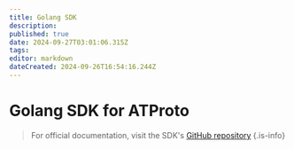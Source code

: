 ```yaml
---
title: Golang SDK
description: 
published: true
date: 2024-09-27T03:01:06.315Z
tags: 
editor: markdown
dateCreated: 2024-09-26T16:54:16.244Z
---
```


# Golang SDK for ATProto

> For official documentation, visit the SDK's [GitHub repository](https://github.com/bluesky-social/indigo/tree/main) 
{.is-info}

